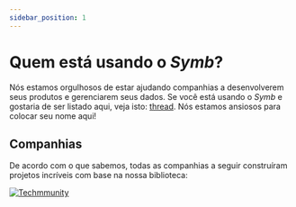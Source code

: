 ```yaml
---
sidebar_position: 1
---
```


# Quem está usando o _Symb_?

Nós estamos orgulhosos de estar ajudando companhias a desenvolverem seus produtos e gerenciarem seus dados. Se você está usando o _Symb_ e gostaria de ser listado aqui, veja isto: [thread](https://github.com/techmmunity/symbiosis/issues/198). Nós estamos ansiosos para colocar seu nome aqui!
## Companhias

De acordo com o que sabemos, todas as companhias a seguir construíram projetos incríveis com base na nossa biblioteca:

[![Techmmunity](https://img.shields.io/badge/Techmmunity-01d2ce?style=for-the-badge)](https://mentorship.techmmunity.com.br/)
